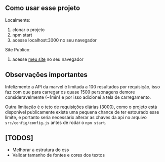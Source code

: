 ## Como usar esse projeto

Localmente:

1. clonar o projeto
2. npm start
3. acesse localhost:3000 no seu navegador

Site Publico:

1. acesse [meu site](https://5aattiva-ccrtosvlau.now.sh) no seu navegador

## Observações importantes

Infelizmente a API da marvel é limitada a 100 resultados por requisição, isso faz com que para carregar os quase 1500 personagens demore consideravelmente (~1min) e por isso adicionei a tela de carregamento.

Outra limitação é o teto de requisições diárias (3000), como o projeto está disponível publicamente existe uma pequena chance de ter estourado esse limite, e portanto seria necessário alterar as chaves da api no arquivo `src/config/config.js` antes de rodar o `npm start`.

## [TODOS]

- Melhorar a estrutura do css
- Validar tamanho de fontes e cores dos textos

